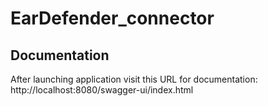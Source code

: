 # EarDefender_connector

## Documentation

After launching application visit this URL for documentation:
http://localhost:8080/swagger-ui/index.html